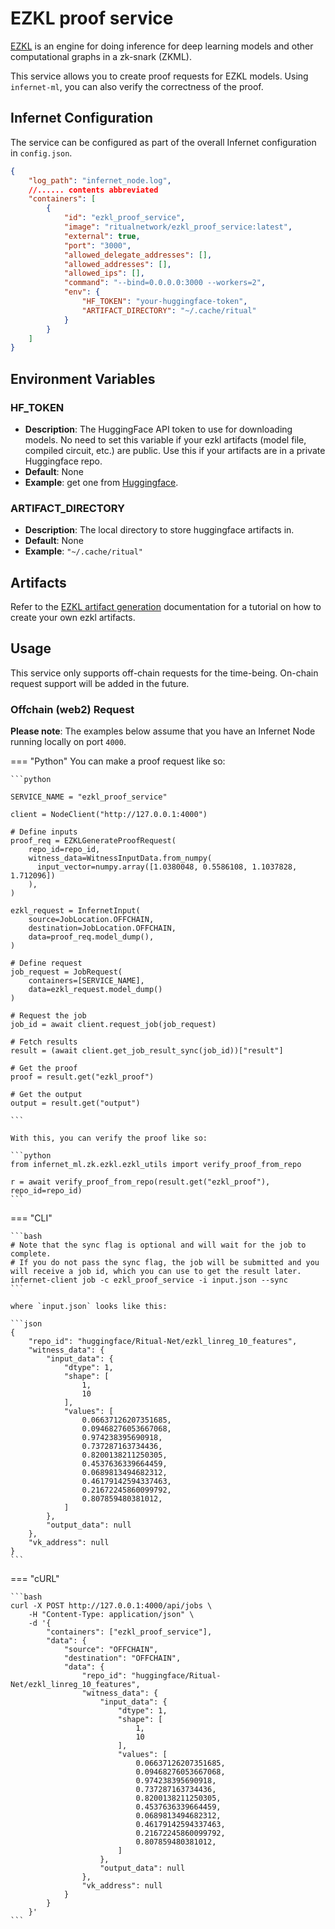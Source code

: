 # EZKL proof service

[EZKL](https://github.com/zkonduit/ezkl) is an engine for doing inference for deep
learning models and other computational graphs in a zk-snark (ZKML).

This service allows you to create proof requests for EZKL models. Using `infernet-ml`,
you can also verify the correctness of the proof.

## Infernet Configuration

The service can be configured as part of the overall Infernet configuration
in `config.json`.

```json
{
    "log_path": "infernet_node.log",
    //...... contents abbreviated
    "containers": [
        {
            "id": "ezkl_proof_service",
            "image": "ritualnetwork/ezkl_proof_service:latest",
            "external": true,
            "port": "3000",
            "allowed_delegate_addresses": [],
            "allowed_addresses": [],
            "allowed_ips": [],
            "command": "--bind=0.0.0.0:3000 --workers=2",
            "env": {
                "HF_TOKEN": "your-huggingface-token",
                "ARTIFACT_DIRECTORY": "~/.cache/ritual"
            }
        }
    ]
}
```

## Environment Variables

### HF_TOKEN

- **Description**: The HuggingFace API token to use for downloading models.
  No need to set this variable if your ezkl artifacts (model file, compiled circuit, etc.)
  are public. Use this if your artifacts are in a private Huggingface repo.
- **Default**: None
- **Example**: get one from [Huggingface](https://huggingface.co/).

### ARTIFACT_DIRECTORY

- **Description**: The local directory to store huggingface artifacts in.
- **Default**: None
- **Example**: `"~/.cache/ritual"`

## Artifacts

Refer to the [EZKL artifact generation]() documentation for a tutorial on how to create your own ezkl artifacts.

## Usage

This service only supports off-chain requests for the time-being. On-chain request support will be added in the
future.

### Offchain (web2) Request

**Please note**: The examples below assume that you have an Infernet Node running locally on port `4000`.

=== "Python"
    You can make a proof request like so:

    ```python

    SERVICE_NAME = "ezkl_proof_service"

    client = NodeClient("http://127.0.0.1:4000")

    # Define inputs
    proof_req = EZKLGenerateProofRequest(
        repo_id=repo_id,
        witness_data=WitnessInputData.from_numpy(
          input_vector=numpy.array([1.0380048, 0.5586108, 1.1037828, 1.712096])
        ),
    )

    ezkl_request = InfernetInput(
        source=JobLocation.OFFCHAIN,
        destination=JobLocation.OFFCHAIN,
        data=proof_req.model_dump(),
    )

    # Define request
    job_request = JobRequest(
        containers=[SERVICE_NAME],
        data=ezkl_request.model_dump()
    )

    # Request the job
    job_id = await client.request_job(job_request)

    # Fetch results
    result = (await client.get_job_result_sync(job_id))["result"]

    # Get the proof
    proof = result.get("ezkl_proof")

    # Get the output
    output = result.get("output")

    ```

    With this, you can verify the proof like so:

    ```python
    from infernet_ml.zk.ezkl.ezkl_utils import verify_proof_from_repo

    r = await verify_proof_from_repo(result.get("ezkl_proof"), repo_id=repo_id)
    ```

=== "CLI"

    ```bash
    # Note that the sync flag is optional and will wait for the job to complete.
    # If you do not pass the sync flag, the job will be submitted and you will receive a job id, which you can use to get the result later.
    infernet-client job -c ezkl_proof_service -i input.json --sync
    ```

    where `input.json` looks like this:

    ```json
    {
        "repo_id": "huggingface/Ritual-Net/ezkl_linreg_10_features",
        "witness_data": {
            "input_data": {
                "dtype": 1,
                "shape": [
                    1,
                    10
                ],
                "values": [
                    0.06637126207351685,
                    0.09468276053667068,
                    0.974238395690918,
                    0.737287163734436,
                    0.8200138211250305,
                    0.4537636339664459,
                    0.0689813494682312,
                    0.46179142594337463,
                    0.21672245860099792,
                    0.807859480381012,
                ]
            },
            "output_data": null
        },
        "vk_address": null
    }
    ```

=== "cURL"

    ```bash
    curl -X POST http://127.0.0.1:4000/api/jobs \
        -H "Content-Type: application/json" \
        -d '{
            "containers": ["ezkl_proof_service"],
            "data": {
                "source": "OFFCHAIN",
                "destination": "OFFCHAIN",
                "data": {
                    "repo_id": "huggingface/Ritual-Net/ezkl_linreg_10_features",
                    "witness_data": {
                        "input_data": {
                            "dtype": 1,
                            "shape": [
                                1,
                                10
                            ],
                            "values": [
                                0.06637126207351685,
                                0.09468276053667068,
                                0.974238395690918,
                                0.737287163734436,
                                0.8200138211250305,
                                0.4537636339664459,
                                0.0689813494682312,
                                0.46179142594337463,
                                0.21672245860099792,
                                0.807859480381012,
                            ]
                        },
                        "output_data": null
                    },
                    "vk_address": null
                }
            }
        }'
    ```
